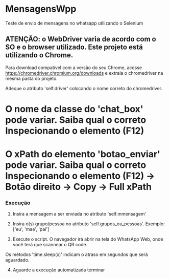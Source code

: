 # MensagensWpp
Teste de envio de mensagens no whatsapp utilizando o Selenium

## ATENÇÃO: o WebDriver varia de acordo com o SO e o browser utilizado. Este projeto está utilizando o Chrome.

Para download compatível com a versão do seu Chrome, acesse https://chromedriver.chromium.org/downloads e extraia o chromedriver na mesma pasta do projeto.

Adeque o atributo 'self.driver' colocando o nome correto do chromedriver.

# O nome da classe do 'chat_box' pode variar. Saiba qual o correto Inspecionando o elemento (F12)

# O xPath do elemento 'botao_enviar' pode variar. Saiba qual o correto Inspecionando o elemento (F12) -> Botão direito -> Copy -> Full xPath

### Execução

1) Insira a mensagem a ser enviada no atributo 'self.mmensagem'

2) Insira o(s) grupo/pessoa no atributo 'self.grupos_ou_pessoas'. Exemplo: ['eu', 'mae', 'pai'] 

3) Execute o script. O navegador irá abrir na tela do WhatsApp Web, onde você terá que scannear o QR code.

Os métodos 'time.sleep(x)' indicam o atraso em segundos que será aguardado.

4) Aguarde a execução automatizada terminar
